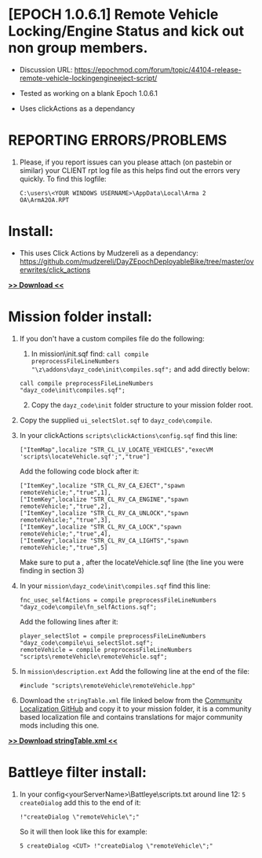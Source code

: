 # [EPOCH 1.0.6.1] Remote Vehicle Locking/Engine Status and kick out non group members.

* Discussion URL: https://epochmod.com/forum/topic/44104-release-remote-vehicle-lockingengineeject-script/
	
* Tested as working on a blank Epoch 1.0.6.1
* Uses clickActions as a dependancy

# REPORTING ERRORS/PROBLEMS

1. Please, if you report issues can you please attach (on pastebin or similar) your CLIENT rpt log file as this helps find out the errors very quickly. To find this logfile:

	```sqf
	C:\users\<YOUR WINDOWS USERNAME>\AppData\Local\Arma 2 OA\ArmA2OA.RPT
	```

# Install:

* This uses Click Actions by Mudzereli as a dependancy: https://github.com/mudzereli/DayZEpochDeployableBike/tree/master/overwrites/click_actions

**[>> Download <<](https://github.com/oiad/remoteVehicle/archive/master.zip)**

# Mission folder install:

1. If you don't have a custom compiles file do the following:
	1. In mission\init.sqf find: <code>call compile preprocessFileLineNumbers "\z\addons\dayz_code\init\compiles.sqf";</code> and add directly below:

	```sqf
	call compile preprocessFileLineNumbers "dayz_code\init\compiles.sqf";
	```
	2. Copy the <code>dayz_code\init</code> folder structure to your mission folder root.

2. Copy the supplied <code>ui_selectSlot.sqf</code> to <code>dayz_code\compile</code>.

3. In your clickActions <code>scripts\clickActions\config.sqf</code> find this line:
	```sqf
	["ItemMap",localize "STR_CL_LV_LOCATE_VEHICLES","execVM 'scripts\locateVehicle.sqf';","true"]
	```
	
	Add the following code block after it:

	```sqf
	["ItemKey",localize "STR_CL_RV_CA_EJECT","spawn remoteVehicle;","true",1],
	["ItemKey",localize "STR_CL_RV_CA_ENGINE","spawn remoteVehicle;","true",2],
	["ItemKey",localize "STR_CL_RV_CA_UNLOCK","spawn remoteVehicle;","true",3],
	["ItemKey",localize "STR_CL_RV_CA_LOCK","spawn remoteVehicle;","true",4],
	["ItemKey",localize "STR_CL_RV_CA_LIGHTS","spawn remoteVehicle;","true",5]
	```
	
	Make sure to put a , after the locateVehicle.sqf line (the line you were finding in section 3)
	
4. In your <code>mission\dayz_code\init\compiles.sqf</code> find this line:
	```sqf
	fnc_usec_selfActions = compile preprocessFileLineNumbers "dayz_code\compile\fn_selfActions.sqf";
	```
	Add the following lines after it:
	```sqf
	player_selectSlot = compile preprocessFileLineNumbers "dayz_code\compile\ui_selectSlot.sqf";
	remoteVehicle = compile preprocessFileLineNumbers "scripts\remoteVehicle\remoteVehicle.sqf";
	```

5. In <code>mission\description.ext</code> Add the following line at the end of the file:
	```sqf
	#include "scripts\remoteVehicle\remoteVehicle.hpp"
	```

6. Download the <code>stringTable.xml</code> file linked below from the [Community Localization GitHub](https://github.com/oiad/communityLocalizations) and copy it to your mission folder, it is a community based localization file and contains translations for major community mods including this one.

**[>> Download stringTable.xml <<](https://github.com/oiad/communityLocalizations/blob/master/stringtable.xml)**

# Battleye filter install:
1. In your config\<yourServerName>\Battleye\scripts.txt around line 12: <code>5 createDialog</code> add this to the end of it:

	```sqf
	!"createDialog \"remoteVehicle\";"
	```
	
	So it will then look like this for example:
	```sqf
	5 createDialog <CUT> !"createDialog \"remoteVehicle\";"
	```
